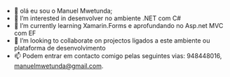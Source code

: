 - 👋 olá eu sou o Manuel Mwetunda;
- 👀 I’m interested in desenvolver no ambiente .NET com C#
- 🌱 I’m currently learning Xamarin.Forms e aprofundando no Asp.net MVC com EF
- 💞️ I’m looking to collaborate on  projectos ligados a este ambiente ou plataforma de desenvolvimento
- 📫 Podem entrar em contacto comigo pelas seguintes vias: 948448016, manuelmwetunda@gmail.com.

<!---
Mwetunda/Mwetunda is a ✨ special ✨ repository because its `README.md` (this file) appears on your GitHub profile.
You can click the Preview link to take a look at your changes.
--->
